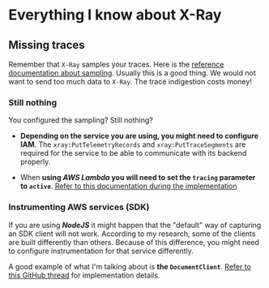 # Everything I know about X-Ray

## Missing traces

Remember that `X-Ray` samples your traces. Here is the [reference documentation about sampling](https://docs.aws.amazon.com/xray/latest/devguide/xray-concepts.html#xray-concepts-sampling).
Usually this is a good thing. We would not want to send too much data to `X-Ray`. The trace indigestion costs money!

### Still nothing

You configured the sampling? Still nothing?

- **Depending on the service you are using, you might need to configure IAM**.
  The `xray:PutTelemetryRecords` and `xray:PutTraceSegments` are required for the service to be able to communicate with its backend properly.

- When **using _AWS Lambda_ you will need to set the `tracing` parameter to `active`**. [Refer to this documentation during the implementation](https://github.com/aws/aws-xray-sdk-node/blob/master/packages/core/README.md#usage-in-aws-lambda)

### Instrumenting AWS services (SDK)

If you are using **_NodeJS_** it might happen that the "default" way of capturing an SDK client will not work.
According to my research, some of the clients are built differently than others. Because of this difference, you might need to configure instrumentation for that service differently.

A good example of what I'm talking about is **the `DocumentClient`**. [Refer to this GitHub thread](https://github.com/aws/aws-xray-sdk-node/issues/23) for implementation details.
